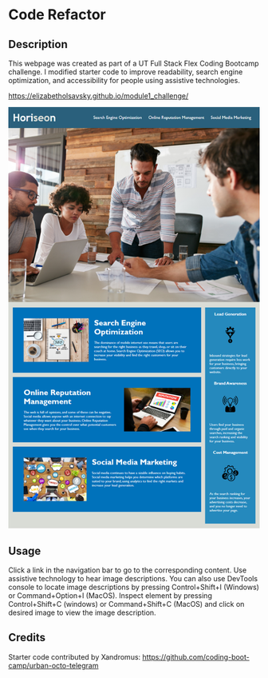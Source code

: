 # Code Refactor 

## Description
This webpage was created as part of a UT Full Stack Flex Coding Bootcamp challenge. I modified starter code to improve readability, search engine optimization, and accessibility for people using assistive technologies.

https://elizabetholsavsky.github.io/module1_challenge/

![alt text](assets/images/webpage-screenshot.png)

## Usage
Click a link in the navigation bar to go to the corresponding content. Use assistive technology to hear image descriptions. You can also use DevTools console to locate image descriptions by pressing Control+Shift+I (Windows) or Command+Option+I (MacOS). Inspect element by pressing Control+Shift+C (windows) or Command+Shift+C (MacOS) and click on desired image to view the image description.

## Credits
Starter code contributed by Xandromus:
https://github.com/coding-boot-camp/urban-octo-telegram
